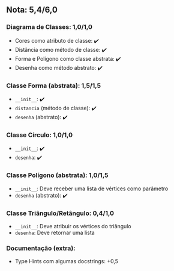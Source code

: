 


## Nota: 5,4/6,0

### Diagrama de Classes: 1,0/1,0
- Cores como atributo de classe: ✔️
- Distância como método de classe: ✔️
- Forma e Polígono como classe abstrata: ✔️
- Desenha como método abstrato: ✔️

### Classe Forma (abstrata): 1,5/1,5
- `__init__`: ✔️
- `distancia` (método de classe): ✔️
- `desenha` (abstrato): ✔️

### Classe Círculo: 1,0/1,0
- `__init__`: ✔️
- `desenha`: ✔️

### Classe Polígono (abstrata): 1,0/1,5
- `__init__`: Deve receber uma lista de vértices como parâmetro
- `desenha` (abstrato): ✔️

### Classe Triângulo/Retângulo: 0,4/1,0
- `__init__`: Deve atribuir os vértices do triângulo
- `desenha`: Deve retornar uma lista

### Documentação (extra): 
- Type Hints com algumas docstrings: +0,5
